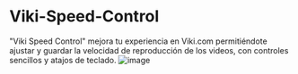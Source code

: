 # Viki-Speed-Control
"Viki Speed Control" mejora tu experiencia en Viki.com permitiéndote ajustar y guardar la velocidad de reproducción de los videos, con controles sencillos y atajos de teclado.
![image](https://github.com/Cristofer543/Viki-Speed-Control/assets/152051773/c2c979ac-4682-4471-9bf6-0d63c3915d5d)
